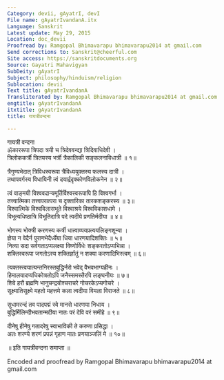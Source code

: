 ```yaml
---
Category: devii, gAyatrI, devI
File name: gAyatrIvandanA.itx
Language: Sanskrit
Latest update: May 29, 2015
Location: doc_devii
Proofread by: Ramgopal Bhimavarapu bhimavarapu2014 at gmail.com
Send corrections to: Sanskrit@cheerful.com
Site access: https://sanskritdocuments.org
Source: Gayatri Mahavigyan
SubDeity: gAyatrI
Subject: philosophy/hinduism/religion
Sublocation: devii
Text title: gAyatrIvandanA
Transliterated by: Ramgopal Bhimavarapu bhimavarapu2014 at gmail.com
engtitle: gAyatrIvandanA
itxtitle: gAyatrIvandanA
title: गायत्रीवन्दना

---
```

  
 गायत्री वन्दना   
ॐकाररूपा त्रिपदा त्रयी च त्रिदेववन्द्या त्रिदिवाधिदेवी ।  
त्रिलोककर्त्री त्रितयस्य भर्त्री त्रैकालिकी सङ्कलनाविधात्री ॥ १॥  
  
त्रैगुण्यभेदात् त्रिविधस्वरूपा त्रैविध्ययुक्तस्य फलस्य दात्री ।  
तथापवर्गस्य विधायिनी त्वं दयार्द्रदृक्कोणविलोकनेन ॥ २॥  
  
त्वं वाङ्मयी विश्ववदान्यमूर्तिर्विश्वस्वरूपापि हि विश्वगर्भा ।  
तत्त्वात्मिका तत्त्वपरात्परा च दृक्तारिका तारकशङ्करस्य ॥ ३॥   
विश्वात्मिके विश्वविलासभूते विश्वाश्रये विश्वविकाशधामे ।  
विभूत्यधिष्ठात्रि विभूतिदात्रि पदे त्वदीये प्रणतिर्मदीया ॥ ४॥  
  
भोगस्य भोक्त्री करणस्य कर्त्री धात्वाव्ययप्रत्ययलिङ्गशून्या ।  
ज्ञेया न वेदैर्न पुराणभेदैर्ध्येया धिया धारणयादिशक्तिः ॥ ५॥   
नित्या सदा सर्वगताऽप्यलक्ष्या विष्णोर्विधेः शङ्करतोऽप्यभिन्ना ।  
शक्तिस्वरूपा जगतोऽस्य शक्तिर्ज्ञातुं न शक्या करणादिभिस्त्वम् ॥ ६॥  
  
त्यक्तस्त्वयात्यन्तनिरस्तबुद्धिर्नरो भवेद् वैभवभाग्यहीनः ।  
हिमालयादप्यधिकोत्रतोऽपि जनैस्समस्तैरपि लङ्घनीयः ॥ ७॥   
शिवे हरौ ब्रह्मणि भानुचन्द्रयोश्चराचरे गोचरकेऽप्यगोचरे ।  
सूक्ष्मातिसूक्ष्मे महतो महत्तमे कला त्वदीया विमला विराजते ॥ ८॥  
  
सुधामरन्दं तव पादपद्मं स्वे मानसे धारणया निधाय ।  
बुद्धिर्मिलिन्दीभवतान्मदीया नातः परं देवि वरं समीहे ॥ ९॥  
  
दीनेषु हीनेषु गतादरेषु स्वाभाविकी ते करुणा प्रसिद्धा ।  
अतः शरण्ये शरणं प्रपन्नं गृहाण मातः प्रणयाञ्जलिं मे ॥ १०॥  
  
॥ इति गायत्रीवन्दना समाप्ता ॥  
  
  
Encoded and proofread by Ramgopal Bhimavarapu bhimavarapu2014 at gmail.com  
  
